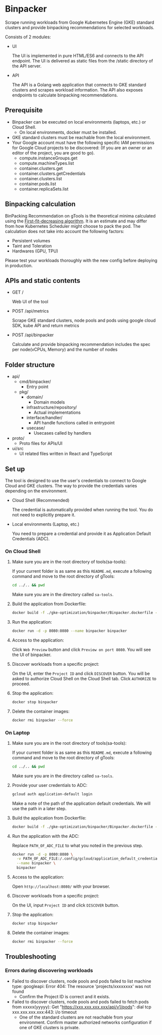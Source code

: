 # Binpacker

Scrape running workloads from Google Kubernetes Engine (GKE) standard clusters and provide binpacking recommendations for selected workloads.

Consists of 2 modules:

- UI

  The UI is implemented in pure HTML/ES6 and connects to the API endpoint. The UI is delivered as static files from the /static directory of the API server.

- API

  The API is a Golang web application that connects to GKE standard clusters and scrapes workload information. The API also exposes endpoints to calculate binpacking recommendations.

## Prerequisite

- Binpacker can be executed on local environments (laptops, etc.) or Cloud Shell.
  - On local environments, docker must be installed.
- GKE standard clusters must be reachable from the local environment.
- Your Google account must have the following specific IAM permissions for Google Cloud projects to be discovered: (If you are an owner or an editor of the project, you are good to go).
  - compute.instanceGroups.get
  - compute.machineTypes.list
  - container.clusters.get
  - container.clusters.getCredentials
  - container.clusters.list
  - container.pods.list
  - container.replicaSets.list

## Binpacking calculation

BinPacking Recommendation on gTools is the theoretical minima calculated using the [First-fit-decreasing algorithm](https://en.wikipedia.org/wiki/First-fit-decreasing_bin_packing). It is an estimate and may differ from how Kubernetes Scheduler might choose to pack the pod. The calculation does not take into account the following factors:

- Persistent volumes
- Taint and Toleration
- Hardwares (GPU, TPU)

Please test your workloads thoroughly with the new config before deploying in production.

## APIs and static contents

- GET /

  Web UI of the tool

- POST /api/metrics

  Scrape GKE standard clusters, node pools and pods using google cloud SDK, kube API and return metrics

- POST /api/binpacker

  Calculate and provide binpacking recommendation includes the spec per node(vCPUs, Memory) and the number of nodes

## Folder structure

- api/
  - cmd/binpacker/
    - Entry point
  - pkg/
    - domain/
      - Domain models
    - infrastructure/repository/
      - Actual implementations
    - interface/handler/
      - API handle functions called in entrypoint
    - usecase/
      - Usecases called by handlers
- proto/
  - Proto files for APIs/UI
- ui/src
  - UI related files written in React and TypeScript

## Set up

The tool is designed to use the user's credentials to connect to Google Cloud and GKE clusters. The way to provide the credentials varies depending on the environment.

- Cloud Shell (Recommended)

  The credential is automatically provided when running the tool. You do not need to explicitly prepare it.

- Local environments (Laptop, etc.)

  You need to prepare a credential and provide it as Application Default Credentials (ADC).

### On Cloud Shell

1. Make sure you are in the root directory of tools(sa-tools):

   If your current folder is as same as this `README.md`, execute a following command and move to the root directory of gTools:

   ```bash
   cd ../.. && pwd
   ```

   Make sure you are in the directory called `sa-tools`.

1. Build the application from Dockerfile:

   ```bash
   docker build -f ./gke-optimization/binpacker/Binpacker.dockerfile -t binpacker .
   ```

1. Run the application:

   ```bash
   docker run -d -p 8080:8080 --name binpacker binpacker
   ```

1. Access to the application:

   Click `Web Preview` button and click `Preview on port 8080`. You will see the UI of binpacker.

1. Discover workloads from a specific project:

   On the UI, enter the `Project ID` and click `DISCOVER` button. You will be asked to authorize Cloud Shell on the Cloud Shell tab. Click `AUTHORIZE` to proceed.

1. Stop the application:

   ```bash
   docker stop binpacker
   ```

1. Delete the container images:

   ```bash
   docker rmi binpacker --force
   ```

### On Laptop

1. Make sure you are in the root directory of tools(sa-tools):

   If your current folder is as same as this `README.md`, execute a following command and move to the root directory of gTools:

   ```bash
   cd ../.. && pwd
   ```

   Make sure you are in the directory called `sa-tools`.

1. Provide your user credentials to ADC:

   ```bash
   gcloud auth application-default login
   ```

   Make a note of the path of the application default credentials. We will use the path in a later step.

1. Build the application from Dockerfile:

   ```bash
   docker build -f ./gke-optimization/binpacker/Binpacker.dockerfile -t binpacker .
   ```

1. Run the application with the ADC:

   Replace `PATH_OF_ADC_FILE` to what you noted in the previous step.

   ```bash
   docker run -d -p 8080:8080 \
     -v PATH_OF_ADC_FILE:/.config/gcloud/application_default_credentials.json \
     --name binpacker \
     binpacker
   ```

1. Access to the application:

   Open `http://localhost:8080/` with your browser.

1. Discover workloads from a specific project:

   On the UI, input `Project ID` and click `DISCOVER` button.

1. Stop the application:

   ```bash
   docker stop binpacker
   ```

1. Delete the container images:

   ```bash
   docker rmi binpacker --force
   ```

## Troubleshooting

### Errors during discovering workloads

- Failed to discover clusters, node pools and pods
  failed to list machine type: googleapi: Error 404: The resource 'projects/xxxxxxxx' was not found
  - Confirm the Project ID is correct and it exists.
- Failed to discover clusters, node pools and pods
  failed to fetch pods from xxxxx(yyyyy): Get "https://xxx.xxx.xxx.xxx/api/v1/pods": dial tcp xxx.xxx.xxx.xxx:443: i/o timeout
  - One of the standard clusters are not reachable from your environment. Confirm master authorized networks configuration if one of GKE clusters is private.
